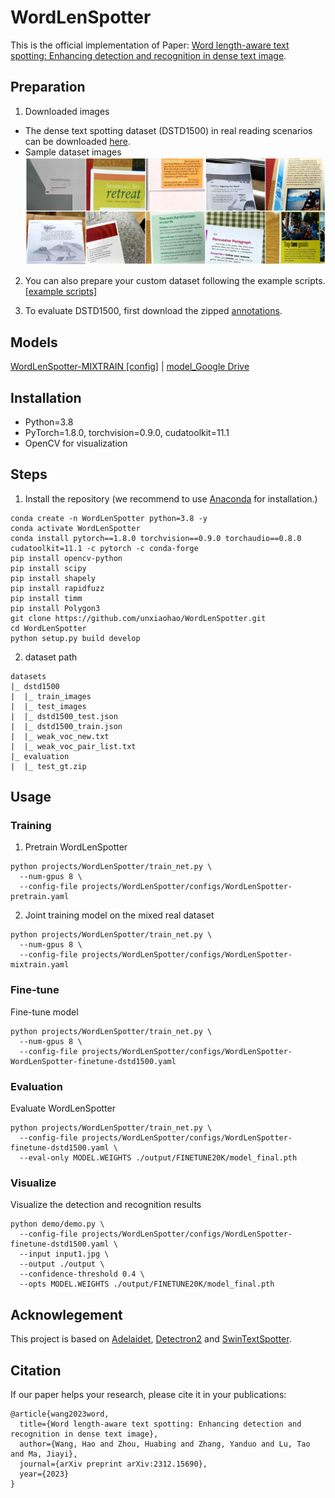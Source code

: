 
# WordLenSpotter

This is the official implementation of Paper: [Word length-aware text spotting: Enhancing detection and recognition in dense text image](https://arxiv.org/abs/2312.15690). 

## Preparation
1. Downloaded images
- The dense text spotting dataset (DSTD1500) in real reading scenarios can be downloaded [here](https://drive.google.com/file/d/1qajTH8h7BZaqdeKvzYQeRskRVNvLzldp/view?usp=drive_link).
- Sample dataset images <img src="https://github.com/unxiaohao/WordLenSpotter/blob/main/demo/image_sample.png" style="zoom: 50%;" />

2. You can also prepare your custom dataset following the example scripts.
[[example scripts]](https://drive.google.com/file/d/1eb7g2v0NkjlICYdiKbWRe2bjPj-bxree/view?usp=drive_link)

3. To evaluate DSTD1500, first download the zipped [annotations](https://drive.usercontent.google.com/download?id=1NnFu_x39ZvOc9Yn4ZipSMvZDySIz8jea&export=download&authuser=0&confirm=t&uuid=7f0a35b7-6813-419d-9783-3784e0c791ff&at=APZUnTXpmtOKqW6YtKAwPvW-KUVF:1709107009429).

## Models
[WordLenSpotter-MIXTRAIN [config]](https://github.com/unxiaohao/WordLenSpotter/blob/main/projects/WordLenSpotter/configs/WordLenSpotter-mixtrain.yaml) \| [model_Google Drive](https://drive.google.com/file/d/1oI8fSImCfIJ7g3w1bwscWnsM16mTNhP8/view?usp=drive_link) 

## Installation
- Python=3.8
- PyTorch=1.8.0, torchvision=0.9.0, cudatoolkit=11.1
- OpenCV for visualization

## Steps
1. Install the repository (we recommend to use [Anaconda](https://www.anaconda.com/) for installation.)
```
conda create -n WordLenSpotter python=3.8 -y
conda activate WordLenSpotter
conda install pytorch==1.8.0 torchvision==0.9.0 torchaudio==0.8.0 cudatoolkit=11.1 -c pytorch -c conda-forge
pip install opencv-python
pip install scipy
pip install shapely
pip install rapidfuzz
pip install timm
pip install Polygon3
git clone https://github.com/unxiaohao/WordLenSpotter.git
cd WordLenSpotter
python setup.py build develop
```

2. dataset path
```
datasets
|_ dstd1500
|  |_ train_images
|  |_ test_images
|  |_ dstd1500_test.json
|  |_ dstd1500_train.json
|  |_ weak_voc_new.txt
|  |_ weak_voc_pair_list.txt
|_ evaluation
|  |_ test_gt.zip
```

## Usage
### Training
1. Pretrain WordLenSpotter

```
python projects/WordLenSpotter/train_net.py \
  --num-gpus 8 \
  --config-file projects/WordLenSpotter/configs/WordLenSpotter-pretrain.yaml
```

2. Joint training  model on the mixed real dataset

```
python projects/WordLenSpotter/train_net.py \
  --num-gpus 8 \
  --config-file projects/WordLenSpotter/configs/WordLenSpotter-mixtrain.yaml
```
### Fine-tune
Fine-tune model

```
python projects/WordLenSpotter/train_net.py \
  --num-gpus 8 \
  --config-file projects/WordLenSpotter/configs/WordLenSpotter-WordLenSpotter-finetune-dstd1500.yaml
```
### Evaluation
Evaluate WordLenSpotter

```
python projects/WordLenSpotter/train_net.py \
  --config-file projects/WordLenSpotter/configs/WordLenSpotter-finetune-dstd1500.yaml \
  --eval-only MODEL.WEIGHTS ./output/FINETUNE20K/model_final.pth
```
### Visualize
Visualize the detection and recognition results

```
python demo/demo.py \
  --config-file projects/WordLenSpotter/configs/WordLenSpotter-finetune-dstd1500.yaml \
  --input input1.jpg \
  --output ./output \
  --confidence-threshold 0.4 \
  --opts MODEL.WEIGHTS ./output/FINETUNE20K/model_final.pth
```

## Acknowlegement
This project is based on [Adelaidet](https://github.com/aim-uofa/AdelaiDet), [Detectron2](https://github.com/facebookresearch/detectron2) and [SwinTextSpotter](https://github.com/mxin262/SwinTextSpotter).

## Citation

If our paper helps your research, please cite it in your publications:

```BibText
@article{wang2023word,
  title={Word length-aware text spotting: Enhancing detection and recognition in dense text image},
  author={Wang, Hao and Zhou, Huabing and Zhang, Yanduo and Lu, Tao and Ma, Jiayi},
  journal={arXiv preprint arXiv:2312.15690},
  year={2023}
}
```

